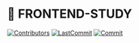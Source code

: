 # 📔 FRONTEND-STUDY

[![Contributors](https://img.shields.io/github/contributors-anon/eoskandlv/Frontend-study)](https://github.com/eoskandlv/Frontend-study)
[![LastCommit](https://img.shields.io/github/last-commit/eoskandlv/Frontend-study)](https://github.com/eoskandlv/Frontend-study)
[![Commit](https://img.shields.io/github/commit-activity/w/eoskandlv/Frontend-study)](https://github.com/eoskandlv/Frontend-study)
